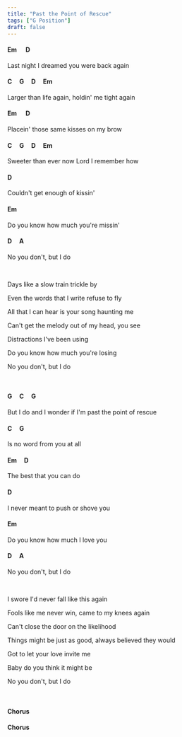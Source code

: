 ```yaml
---
title: "Past the Point of Rescue"
tags: ["G Position"]
draft: false
---
```


#### Em &nbsp;&nbsp;&nbsp;&nbsp; D
Last night I dreamed you were back again
#### C &nbsp;&nbsp;&nbsp; G &nbsp;&nbsp;&nbsp; D &nbsp;&nbsp;&nbsp; Em
Larger than life again, holdin' me tight again
#### Em &nbsp;&nbsp;&nbsp;&nbsp; D
Placein' those same kisses on my brow
#### C &nbsp;&nbsp;&nbsp; G &nbsp;&nbsp;&nbsp; D &nbsp;&nbsp;&nbsp; Em
Sweeter than ever now Lord I remember how
#### D
Couldn't get enough of kissin'
#### Em
Do you know how much you're missin'
#### D &nbsp;&nbsp;&nbsp; A 
No you don't, but I do

<br>

Days like a slow train trickle by

Even the words that I write refuse to fly

All that I can hear is your song haunting me

Can't get the melody out of my head, you see

Distractions I've been using

Do you know how much you're losing

No you don't, but I do

<br>


#### G &nbsp;&nbsp;&nbsp; C &nbsp;&nbsp;&nbsp; G
But I do and I wonder if I'm past the point of rescue
#### C &nbsp;&nbsp;&nbsp; G
Is no word from you at all
#### Em &nbsp;&nbsp;&nbsp; D
The best that you can do
#### D                        
I never meant to push or shove you
#### Em
Do you know how much I love you
#### D &nbsp;&nbsp;&nbsp; A
No you don't, but I do

<br>

I swore I'd never fall like this again

Fools like me never win, came to my knees again

Can't close the door on the likelihood

Things might be just as good, always believed they would

Got to let your love invite me

Baby do you think it might be

No you don't, but I do

<br>

#### Chorus

#### Chorus